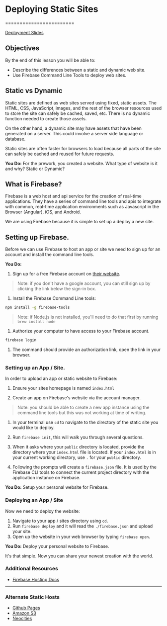 # Deploying Static Sites
========================

[Deployment Slides](https://docs.google.com/presentation/d/1RSTWGJ0UB9ediyX4x5gPvK_t-7kSxcpQklMpE6AZRXE/edit?usp=sharing)

## Objectives

By the end of this lesson you will be able to:

- Describe the differences between a static and dynamic web site.
- Use Firebase Command Line Tools to deploy web sites.

## Static vs Dynamic

Static sites are defined as web sites served using fixed, static assets. The HTML, CSS, JavaScript, images, and the rest of the browser resources used to store the site can safely be cached, saved, etc. There is no dynamic function needed to create those assets.

On the other hand, a dynamic site may have assets that have been generated on a server. This could involve a server side language or database.

Static sites are often faster for browsers to load because all parts of the site can safely be cached and reused for future requests.

**You Do:** For the prework, you created a website. What type of website is it and why? Static or Dynamic?

## What is Firebase?

Firebase is a web host and api service for the creation of real-time applications. They have a series of command line tools and apis to integrate with common, real-time application environments such as Javascript in the Browser (Angular), iOS, and Android.

We are using Firebase because it is simple to set up a deploy a new site.

## Setting up Firebase.

Before we can use Firebase to host an app or site we need to sign up for an account and install the command line tools.

**You Do:**

1. Sign up for a free Firebase account on [their website](https://www.firebase.com/login/).

  > Note: if you don't have a google account, you can still sign up by clicking the link below the sign-in box.

1. Install the Firebase Command Line tools:

  ```bash
  npm install -g firebase-tools
  ```

  > Note: if Node.js is not installed, you'll need to do that first by running `brew install node`

1. Authorize your computer to have access to your Firebase account.

  ```bash
  firebase login
  ```
1. The command should provide an authorization link, open the link in your browser.


### Setting up an App / Site.

In order to upload an app or static website to Firebase:

1. Ensure your sites homepage is named `index.html`

1. Create an app on Firebase's website via the account manager.
>Note: you should be able to create a new app instance using the command line tools but this was not working at time of writing.

1. In your terminal use `cd` to navigate to the directory of the static site you would like to deploy.

1. Run `firebase init`, this will walk you through several questions.

1. When it asks where your `public` directory is located, provide the directory where your `index.html` file is located. If your `index.html` is in your current working directory, use `.` for your `public` directory.

1. Following the prompts will create a `firebase.json` file. It is used by the Firebase CLI tools to connect the current project directory with the application instance on Firebase.

**You Do:** Setup your personal website for Firebase.

### Deploying an App / Site

Now we need to deploy the website:

1. Navigate to your app / sites directory using `cd`.
1. Run `firebase deploy` and it will read the `./firebase.json` and upload your site.
1. Open up the website in your web browser by typing `firebase open`.

**You Do:** Deploy your personal website to Firebase.

It's that simple. Now you can share your newest creation with the world.

### Additional Resources

- [Firebase Hosting Docs](https://www.firebase.com/docs/hosting/)

--------------------------------------------------------------------------------

### Alternate Static Hosts

- [Github Pages](https://pages.github.com/)
- [Amazon S3](https://aws.amazon.com/s3/)
- [Neocities](http://neocities.org/)
